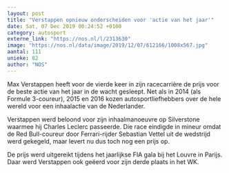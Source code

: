 ```yaml
---
layout: post
title: "Verstappen opnieuw onderscheiden voor 'actie van het jaar'"
date: Sat, 07 Dec 2019 00:24:52 +0100
category: autosport
externe_link: "https://nos.nl/l/2313630"
image: "https://nos.nl/data/image/2019/12/07/612166/1008x567.jpg"
aantal: 111
unieke: 82
author: "NOS"
---
```


<p>Max Verstappen heeft voor de vierde keer in zijn racecarrière de prijs voor de beste actie van het jaar in de wacht gesleept. Net als in 2014 (als Formule 3-coureur), 2015 en 2016 kozen autosportliefhebbers over de hele wereld voor een inhaalactie van de Nederlander.</p>
<p>Verstappen werd beloond voor zijn inhaalmanoeuvre op Silverstone waarmee hij Charles Leclerc passeerde. Die race eindigde in mineur omdat de Red Bull-coureur door Ferrari-rijder Sebastian Vettel uit de wedstrijd werd gekegeld, maar levert nu dus toch nog een prijs op.</p>
<p>De prijs werd uitgereikt tijdens het jaarlijkse FIA gala bij het Louvre in Parijs. Daar werd Verstappen ook geëerd voor zijn derde plaats in het WK.</p>
